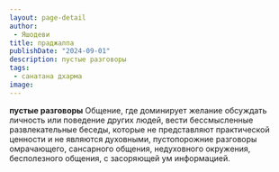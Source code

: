 ```yaml
---
layout: page-detail
author:
 - Яшодеви
title: праджалпа
publishDate: "2024-09-01"
description: пустые разговоры
tags:
 - санатана дхарма
image: 
---
```


__пустые разговоры__
Общение, где доминирует желание обсуждать личность или поведение других людей, вести бессмысленные развлекательные беседы, которые не представляют практической ценности и не являются духовными, пустопорожние разговоры омрачающего, сансарного общения, недуховного окружения, бесполезного общения, с засоряющей ум информацией.

